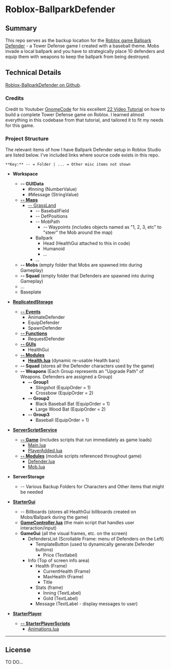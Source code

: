 # Roblox-BallparkDefender

## Summary

This repo serves as the backup location for the [Roblox game Ballpark Defender](https://roblox.com/games/12117545162/Ballpark-Defender) - a Tower Defense game I created with a baseball theme. Mobs invade a local ballpark and you have to strategically place 10 defenders and equip them with weapons to keep the ballpark from being destroyed. 

## Technical Details

[Roblox-BallparkDefender on Github](https://github.com/prilldev/Roblox-BallparkDefender).

### Credits

Credit to Youtuber [GnomeCode](https://www.youtube.com/@GnomeCode) for his excellent [22 Video Tutorial](https://www.youtube.com/watch?v=DanjB0cTfw0&list=PLtMUa6NlF10fEF1WOeDtuGcIn0RdUNL7c) on how to build a complete Tower Defense game on Roblox. I learned almost everything in this codebase from that tutorial, and tailored it to fit my needs for this game.

### Project Structure 

The relevant items of how I have Ballpark Defender setup in Roblox Studio are listed below. I've included links where source code exists in this repo.

```
**Key:** -- = Folder | ... = Other misc items not shown
```

* **Workspace**
    * **-- GUIData**
        * #Inning (NumberValue)
        * #Message (StringValue)
    * **[-- Maps](https://github.com/prilldev/Roblox-BallparkDefender/tree/master/Workspace/Maps)**
        * [-- GrassLand](https://github.com/prilldev/Roblox-BallparkDefender/tree/master/Workspace/Maps/GrassLand)
            * -- BaseballField
            * -- DefPositions
            * -- MobPath
                * -- Waypoints (includes objects named as "1, 2, 3, etc" to "steer" the Mob around the map)
            * Ballpark
                * Head (HealthGui attached to this in code)
                * Humanoid
                * ...
            * ...
    * **-- Mobs** (empty folder that Mobs are spawned into during Gameplay)
    * **-- Squad** (empty folder that Defenders are spawned into during Gameplay)
    * ...
    * Baseplate 
    
* **[ReplicatedStorage](https://github.com/prilldev/Roblox-BallparkDefender/tree/master/ReplicatedStorage/Modules)**
    * **[-- Events](https://github.com/prilldev/Roblox-BallparkDefender/tree/master/ReplicatedStorage/Events)**
        * AnimateDefender
        * EquipDefender
        * SpawnDefender
    * **[-- Functions](https://github.com/prilldev/Roblox-BallparkDefender/tree/master/ReplicatedStorage/Events)**
        * RequestDefender
    * **[-- GUIs](https://github.com/prilldev/Roblox-BallparkDefender/tree/master/ReplicatedStorage/GUIs)**
        * HealthGui
    * **[-- Modules](https://github.com/prilldev/Roblox-BallparkDefender/tree/master/ReplicatedStorage/Modules)**
        * **[Health.lua](https://github.com/prilldev/Roblox-BallparkDefender/blob/master/ReplicatedStorage/Modules/Health.lua)** (dynamic re-usable Health bars)
    * **-- Squad** (stores all the Defender characters used by the game)
    * **-- Weapons** 
    (Each Group represents an "Upgrade Path" of Weapons. Defenders are assigned a Group)
        * **-- Group1** 
            * Slingshot (EquipOrder = 1)
            * Crossbow (EquipOrder = 2)
        * **-- Group2**
            * Black Baseball Bat (EquipOrder = 1)
            * Large Wood Bat (EquipOrder = 2)
        * **-- Group3**
            * Baseball (EquipOrder = 1)
    
* **[ServerScriptService](https://github.com/prilldev/Roblox-BallparkDefender/tree/master/ServerScriptService)**
    * **[-- Game](https://github.com/prilldev/Roblox-BallparkDefender/tree/master/ServerScriptService/Game)** (includes scripts that run immediately as game loads)
        * [Main.lua](https://github.com/prilldev/Roblox-BallparkDefender/blob/master/ServerScriptService/Game/Main.lua)
        * [PlayerAdded.lua](https://github.com/prilldev/Roblox-BallparkDefender/blob/master/ServerScriptService/Game/PlayerAdded.lua)
    * **[-- Modules](https://github.com/prilldev/Roblox-BallparkDefender/tree/master/ServerScriptService/Modules)** (module scripts referenced throughout game)
        * [Defender.lua](https://github.com/prilldev/Roblox-BallparkDefender/blob/master/ServerScriptService/Modules/Defender.lua)
        * [Mob.lua](https://github.com/prilldev/Roblox-BallparkDefender/blob/master/ServerScriptService/Modules/Mob.lua)
* **ServerStorage**
    * -- Various Backup Folders for Characters and Other items that might be needed
* **[StarterGui](https://github.com/prilldev/Roblox-BallparkDefender/tree/master/StarterGui)**
    * -- Billboards (stores all HealthGui billboards created on Mobs/Ballpark during the game)
    * **[GameController.lua](https://github.com/prilldev/Roblox-BallparkDefender/blob/master/StarterGui/GameController.lua)** (the main script that handles user interaction/input)
    * **GameGui** (all the visual frames, etc. on the screen)
        * DefendersList (Scrollable Frame: menu of Defenders on the Left)
            * TemplateButton (used to dynamically generate Defender buttons)
                * Price (Textlabel)
        * Info (Top of screen info area)
            * Health (Frame)
                * CurrentHealth (Frame)
                * MaxHealth (Frame)
                * Title
            * Stats (frame)
                * Inning (TextLabel)
                * Gold (TextLabel)
            * Message (TextLabel - display messages to user)
        
* **[StarterPlayer](https://github.com/prilldev/Roblox-BallparkDefender/tree/master/StarterPlayer)**
    * **[-- StarterPlayerScripts](https://github.com/prilldev/Roblox-BallparkDefender/tree/master/StarterPlayer/StarterPlayerScripts)**
        * [Animations.lua](https://github.com/prilldev/Roblox-BallparkDefender/blob/master/StarterPlayer/StarterPlayerScripts/Animations.lua)

---

## License

TO DO...
